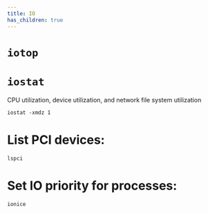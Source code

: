 ```yaml
---
title: IO
has_children: true
---
```


# `iotop`

# `iostat`  
CPU utilization, device utilization, and network file system utilization

`iostat -xmdz 1`

# List PCI devices:  

`lspci`  

# Set IO priority for processes:  

`ionice`  
